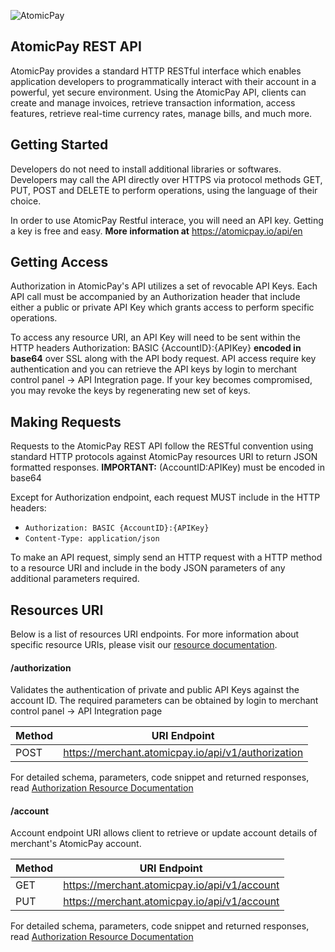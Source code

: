 ![AtomicPay](https://github.com/atomicpay/RESTful-API-client/blob/master/z_images/atomicpay-api-header.png)
## AtomicPay REST API
AtomicPay provides a standard HTTP RESTful interface which enables application developers to programmatically interact with their account in a powerful, yet secure environment. Using the AtomicPay API, clients can create and manage invoices, retrieve transaction information, access features, retrieve real-time currency rates, manage bills, and much more.

## Getting Started
Developers do not need to install additional libraries or softwares. Developers may call the API directly over HTTPS via protocol methods GET, PUT, POST and DELETE to perform operations, using the language of their choice.

In order to use AtomicPay Restful interace, you will need an API key. Getting a key is free and easy. **More information at** https://atomicpay.io/api/en

## Getting Access
Authorization in AtomicPay's API utilizes a set of revocable API Keys. Each API call must be accompanied by an Authorization header that include either a public or private API Key which grants access to perform specific operations.

To access any resource URI, an API Key will need to be sent within the HTTP headers Authorization: BASIC {AccountID}:{APIKey} **encoded in base64** over SSL along with the API body request. API access require key authentication and you can retrieve the API keys by login to merchant control panel -> API Integration page. If your key becomes compromised, you may revoke the keys by regenerating new set of keys.

## Making Requests
Requests to the AtomicPay REST API follow the RESTful convention using standard HTTP protocols against AtomicPay resources URI to return JSON formatted responses. **IMPORTANT:** (AccountID:APIKey) must be encoded in base64

Except for Authorization endpoint, each request MUST include in the HTTP headers:

- `Authorization: BASIC {AccountID}:{APIKey}`
- `Content-Type: application/json`

To make an API request, simply send an HTTP request with a HTTP method to a resource URI and include in the body JSON parameters of any additional parameters required.

## Resources URI
Below is a list of resources URI endpoints. For more information about specific resource URIs, please visit our [resource documentation](https://atomicpay.io/api/en#resources).

#### /authorization
Validates the authentication of private and public API Keys against the account ID. The required parameters can be obtained by login to merchant control panel -> API Integration page

| Method  | URI Endpoint |
| ------------- | ------------- |
| POST  | https://merchant.atomicpay.io/api/v1/authorization |

For detailed schema, parameters, code snippet and returned responses, read [Authorization Resource Documentation](https://atomicpay.io/api/en#resource-Authorization)

#### /account
Account endpoint URI allows client to retrieve or update account details of merchant's AtomicPay account.

| Method  | URI Endpoint |
| ------------- | ------------- |
| GET  | https://merchant.atomicpay.io/api/v1/account |
| PUT  | https://merchant.atomicpay.io/api/v1/account |

For detailed schema, parameters, code snippet and returned responses, read [Authorization Resource Documentation](https://atomicpay.io/api/en#resource-Authorization)
